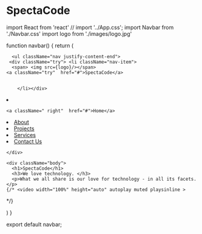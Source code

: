 # SpectaCode
import React from 'react'
// import '../App.css';
import Navbar from './Navbar.css'
import logo from './images/logo.jpg'



function navbar() {
  return (
    <div>
    <div className="bg-dark p-4 stick">

      <ul className="nav justify-content-end">
     <div className="try"> <li className="nav-item">
      <span> <img src={logo}/></span>
    <a className="try"  href="#">SpectaCode</a>
          

        </li></div>
  <li className="nav-item">
    
    <a className=" right"  href="#">Home</a>
  </li>
  <li className="nav-item">
    <a className="right" href="#">About</a>
  </li>
  <li className="nav-item">
    <a className="right" href="#">Projects</a>
  </li>
  <li className="nav-item">
    <a className="right" href="#">Services</a>
  </li>
  <li className="nav-item">
    <a className="right" href="#">Contact Us</a>
  </li>
</ul> 
 
     
    </div>

    <div className="body">
      <h1>SpectaCode</h1>
      <h3>We love technology. </h3>
      <p>What we all share is our love for technology - in all its facets.</p>
    {/* <video width="100%" height="auto" autoplay muted playsinline >

<source src="soon.mp4" type="video/mp4"></source>
</video> */}
    </div>
    </div>
    
  
  )
}

export default navbar;
